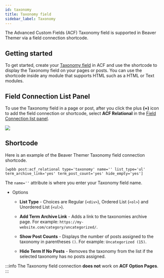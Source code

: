 ```yaml
---
id: taxonomy
title: Taxonomy field
sidebar_label: Taxonomy
---
```


The Advanced Custom Fields (ACF) Taxonomy field is supported in Beaver Themer via a field connection shortcode.

## Getting started

To get started, create your [Taxonomy field](https://www.advancedcustomfields.com/resources/taxonomy/) in ACF and use the shortcode to display the Taxonomy field on your pages or posts. You can use the shortcode inside any module that supports HTML such as a HTML or Text modules.

## Field Connection List Panel

To use the Taxonomy field in a page or post, after you click the plus **(+)** icon to add the field connection or shortcode, select **ACF Relational** in the [Field Connection list panel](../../work-with-field-connections.md#add-a-field-connection).

![](/img/beaver-themer/integrations--acf--taxonomy-field--1.jpg)

## Shortcode

Here is an example of the Beaver Themer Taxonomy field connection shortcode.

```markup
[wpbb post:acf_relational type='taxonomy' name='' list_type='ul' term_archive_link='yes' term_post_count='yes' hide_empty='yes']
```

The `name=''` attribute is where you enter your Taxonomy field name.

* Options

	* **List Type** - Choices are Regular (`<div>`), Ordered List (`<ol>`) and Unordered List (`<ul>`).
	
	* **Add Term Archive Link** - Adds a link to the taxonomies archive page. For example: `https://my-website.com/category/uncategorized/`.
	
	* **Show Post Counts** - Displays the number of posts assigned to the taxonomy in parentheses `()`. For example: `Uncategorized (15)`.
	
	* **Hide Term If No Posts** - Removes the taxonomy from the list if the selected taxonomy has no posts assigned.


:::info
The Taxonomy field connection **does not** work on **ACF Option Pages**.
:::

